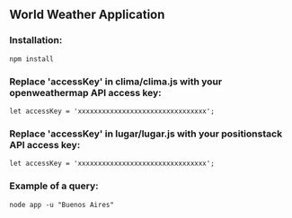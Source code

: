 ## World Weather Application

### Installation:

```
npm install
```

### Replace 'accessKey' in clima/clima.js with your openweathermap API access key:

```
let accessKey = 'xxxxxxxxxxxxxxxxxxxxxxxxxxxxxxxx';
```

### Replace 'accessKey' in lugar/lugar.js with your positionstack API access key:

```
let accessKey = 'xxxxxxxxxxxxxxxxxxxxxxxxxxxxxxxx';
```

### Example of a query:

```
node app -u "Buenos Aires"
```

